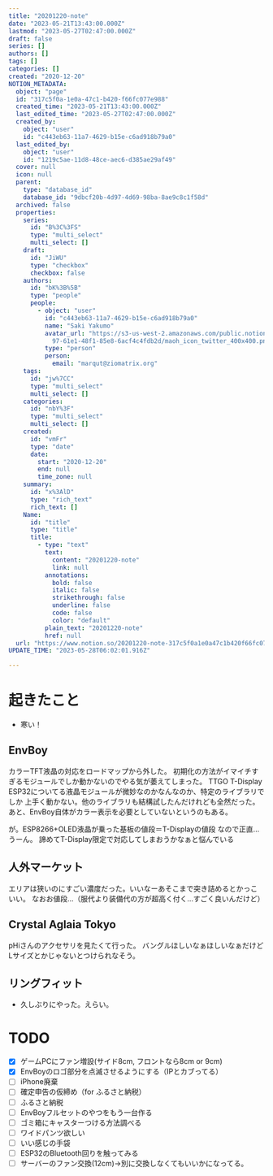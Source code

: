 ```yaml
---
title: "20201220-note"
date: "2023-05-21T13:43:00.000Z"
lastmod: "2023-05-27T02:47:00.000Z"
draft: false
series: []
authors: []
tags: []
categories: []
created: "2020-12-20"
NOTION_METADATA:
  object: "page"
  id: "317c5f0a-1e0a-47c1-b420-f66fc077e988"
  created_time: "2023-05-21T13:43:00.000Z"
  last_edited_time: "2023-05-27T02:47:00.000Z"
  created_by:
    object: "user"
    id: "c443eb63-11a7-4629-b15e-c6ad918b79a0"
  last_edited_by:
    object: "user"
    id: "1219c5ae-11d8-48ce-aec6-d385ae29af49"
  cover: null
  icon: null
  parent:
    type: "database_id"
    database_id: "9dbcf20b-4d97-4d69-98ba-8ae9c8c1f58d"
  archived: false
  properties:
    series:
      id: "B%3C%3FS"
      type: "multi_select"
      multi_select: []
    draft:
      id: "JiWU"
      type: "checkbox"
      checkbox: false
    authors:
      id: "bK%3B%5B"
      type: "people"
      people:
        - object: "user"
          id: "c443eb63-11a7-4629-b15e-c6ad918b79a0"
          name: "Saki Yakumo"
          avatar_url: "https://s3-us-west-2.amazonaws.com/public.notion-static.com/3ad1c4\
            97-61e1-48f1-85e8-6acf4c4fdb2d/maoh_icon_twitter_400x400.png"
          type: "person"
          person:
            email: "marqut@ziomatrix.org"
    tags:
      id: "jw%7CC"
      type: "multi_select"
      multi_select: []
    categories:
      id: "nbY%3F"
      type: "multi_select"
      multi_select: []
    created:
      id: "vmFr"
      type: "date"
      date:
        start: "2020-12-20"
        end: null
        time_zone: null
    summary:
      id: "x%3AlD"
      type: "rich_text"
      rich_text: []
    Name:
      id: "title"
      type: "title"
      title:
        - type: "text"
          text:
            content: "20201220-note"
            link: null
          annotations:
            bold: false
            italic: false
            strikethrough: false
            underline: false
            code: false
            color: "default"
          plain_text: "20201220-note"
          href: null
  url: "https://www.notion.so/20201220-note-317c5f0a1e0a47c1b420f66fc077e988"
UPDATE_TIME: "2023-05-28T06:02:01.916Z"

---
```

<link rel="stylesheet" href="https://cdn.jsdelivr.net/npm/katex@0.16.2/dist/katex.min.css" integrity="sha384-bYdxxUwYipFNohQlHt0bjN/LCpueqWz13HufFEV1SUatKs1cm4L6fFgCi1jT643X" crossorigin="anonymous">


# 起きたこと

- 寒い！

## EnvBoy


カラーTFT液晶の対応をロードマップから外した。 初期化の方法がイマイチすぎるモジュールでしか動かないのでやる気が萎えてしまった。 TTGO T-Display ESP32についてる液晶モジュールが微妙なのかなんなのか、特定のライブラリでしか 上手く動かない。他のライブラリも結構試したんだけれども全然だった。 あと、EnvBoy自体がカラー表示を必要としていないというのもある。


が。ESP8266+OLED液晶が乗った基板の値段＝T-Displayの値段 なので正直…うーん。 諦めてT-Display限定で対応してしまおうかなぁと悩んでいる


## 人外マーケット


エリアは狭いのにすごい濃度だった。いいなーあそこまで突き詰めるとかっこいい。 なおお値段…（服代より装備代の方が超高く付く…すごく良いんだけど）


## Crystal Aglaia Tokyo


pHiさんのアクセサリを見たくて行った。 バングルほしいなぁほしいなぁだけどLサイズとかじゃないとつけられなそう。


## リングフィット

- 久しぶりにやった。えらい。

# TODO

- [x] ゲームPCにファン増設(サイド8cm, フロントなら8cm or 9cm)
- [x] EnvBoyのロゴ部分を点滅させるようにする（IPとカブってる）
- [ ] iPhone廃棄
- [ ] 確定申告の仮締め（for ふるさと納税）
- [ ] ふるさと納税
- [ ] EnvBoyフルセットのやつをもう一台作る
- [ ] ゴミ箱にキャスターつける方法調べる
- [ ] ワイドパンツ欲しい
- [ ] いい感じの手袋
- [ ] ESP32のBluetooth回りを触ってみる
- [ ] サーバーのファン交換(12cm)→別に交換しなくてもいいかになってる。
